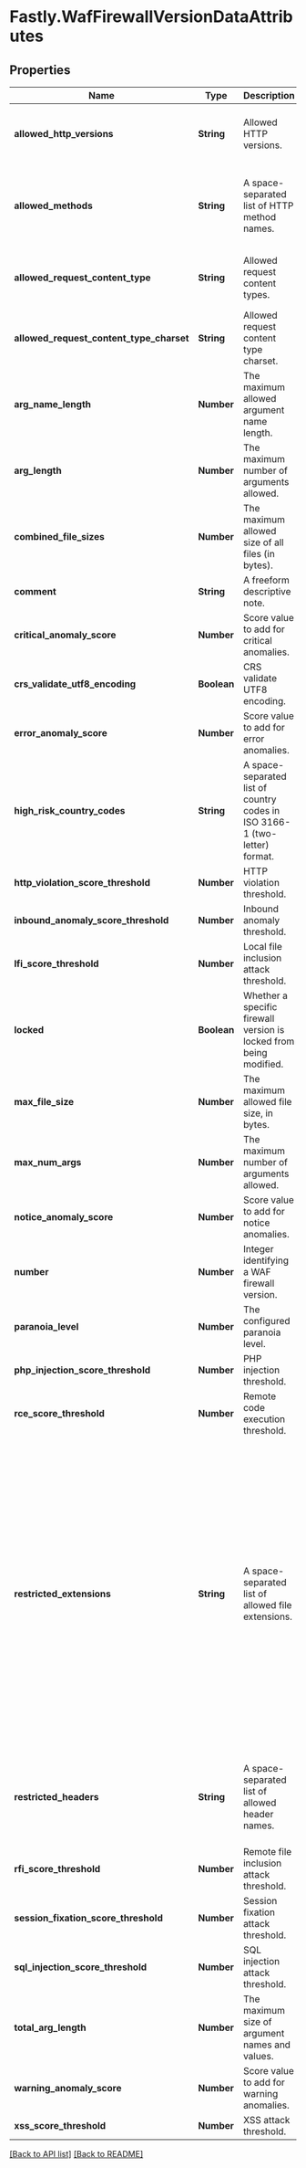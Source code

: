 # Fastly.WafFirewallVersionDataAttributes

## Properties

Name | Type | Description | Notes
------------ | ------------- | ------------- | -------------
**allowed_http_versions** | **String** | Allowed HTTP versions. | [optional]  [defaults to 'HTTP/1.0 HTTP/1.1 HTTP/2']
**allowed_methods** | **String** | A space-separated list of HTTP method names. | [optional]  [defaults to 'GET HEAD POST OPTIONS PUT PATCH DELETE']
**allowed_request_content_type** | **String** | Allowed request content types. | [optional]  [defaults to 'application/x-www-form-urlencoded|multipart/form-data|text/xml|application/xml|application/x-amf|application/json|text/plain']
**allowed_request_content_type_charset** | **String** | Allowed request content type charset. | [optional]  [defaults to 'utf-8|iso-8859-1|iso-8859-15|windows-1252']
**arg_name_length** | **Number** | The maximum allowed argument name length. | [optional]  [defaults to 100]
**arg_length** | **Number** | The maximum number of arguments allowed. | [optional]  [defaults to 400]
**combined_file_sizes** | **Number** | The maximum allowed size of all files (in bytes). | [optional]  [defaults to 10000000]
**comment** | **String** | A freeform descriptive note. | [optional] 
**critical_anomaly_score** | **Number** | Score value to add for critical anomalies. | [optional]  [defaults to 6]
**crs_validate_utf8_encoding** | **Boolean** | CRS validate UTF8 encoding. | [optional] 
**error_anomaly_score** | **Number** | Score value to add for error anomalies. | [optional]  [defaults to 5]
**high_risk_country_codes** | **String** | A space-separated list of country codes in ISO 3166-1 (two-letter) format. | [optional] 
**http_violation_score_threshold** | **Number** | HTTP violation threshold. | [optional] 
**inbound_anomaly_score_threshold** | **Number** | Inbound anomaly threshold. | [optional] 
**lfi_score_threshold** | **Number** | Local file inclusion attack threshold. | [optional] 
**locked** | **Boolean** | Whether a specific firewall version is locked from being modified. | [optional]  [defaults to false]
**max_file_size** | **Number** | The maximum allowed file size, in bytes. | [optional]  [defaults to 10000000]
**max_num_args** | **Number** | The maximum number of arguments allowed. | [optional]  [defaults to 255]
**notice_anomaly_score** | **Number** | Score value to add for notice anomalies. | [optional]  [defaults to 4]
**number** | **Number** | Integer identifying a WAF firewall version. | [optional] [readonly] 
**paranoia_level** | **Number** | The configured paranoia level. | [optional]  [defaults to 1]
**php_injection_score_threshold** | **Number** | PHP injection threshold. | [optional] 
**rce_score_threshold** | **Number** | Remote code execution threshold. | [optional] 
**restricted_extensions** | **String** | A space-separated list of allowed file extensions. | [optional]  [defaults to '.asa/ .asax/ .ascx/ .axd/ .backup/ .bak/ .bat/ .cdx/ .cer/ .cfg/ .cmd/ .com/ .config/ .conf/ .cs/ .csproj/ .csr/ .dat/ .db/ .dbf/ .dll/ .dos/ .htr/ .htw/ .ida/ .idc/ .idq/ .inc/ .ini/ .key/ .licx/ .lnk/ .log/ .mdb/ .old/ .pass/ .pdb/ .pol/ .printer/ .pwd/ .resources/ .resx/ .sql/ .sys/ .vb/ .vbs/ .vbproj/ .vsdisco/ .webinfo/ .xsd/ .xsx']
**restricted_headers** | **String** | A space-separated list of allowed header names. | [optional]  [defaults to '/proxy/ /lock-token/ /content-range/ /translate/ /if/']
**rfi_score_threshold** | **Number** | Remote file inclusion attack threshold. | [optional] 
**session_fixation_score_threshold** | **Number** | Session fixation attack threshold. | [optional] 
**sql_injection_score_threshold** | **Number** | SQL injection attack threshold. | [optional] 
**total_arg_length** | **Number** | The maximum size of argument names and values. | [optional]  [defaults to 6400]
**warning_anomaly_score** | **Number** | Score value to add for warning anomalies. | [optional] 
**xss_score_threshold** | **Number** | XSS attack threshold. | [optional] 


[[Back to API list]](../../README.md#endpoints) [[Back to README]](../../README.md)
